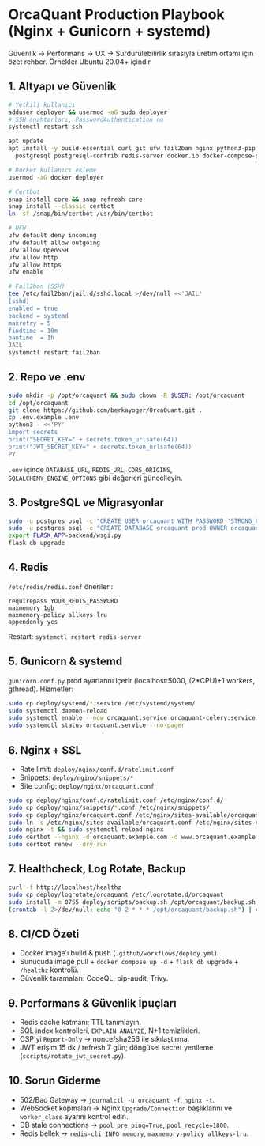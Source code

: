 # OrcaQuant Production Playbook (Nginx + Gunicorn + systemd)

Güvenlik → Performans → UX → Sürdürülebilirlik sırasıyla üretim ortamı için özet rehber. Örnekler Ubuntu 20.04+ içindir.

## 1. Altyapı ve Güvenlik
```bash
# Yetkili kullanıcı
adduser deployer && usermod -aG sudo deployer
# SSH anahtarları, PasswordAuthentication no
systemctl restart ssh

apt update
apt install -y build-essential curl git ufw fail2ban nginx python3-pip python3-venv \
  postgresql postgresql-contrib redis-server docker.io docker-compose-plugin

# Docker kullanıcı ekleme
usermod -aG docker deployer

# Certbot
snap install core && snap refresh core
snap install --classic certbot
ln -sf /snap/bin/certbot /usr/bin/certbot

# UFW
ufw default deny incoming
ufw default allow outgoing
ufw allow OpenSSH
ufw allow http
ufw allow https
ufw enable

# Fail2ban (SSH)
tee /etc/fail2ban/jail.d/sshd.local >/dev/null <<'JAIL'
[sshd]
enabled = true
backend = systemd
maxretry = 5
findtime = 10m
bantime  = 1h
JAIL
systemctl restart fail2ban
```

## 2. Repo ve .env
```bash
sudo mkdir -p /opt/orcaquant && sudo chown -R $USER: /opt/orcaquant
cd /opt/orcaquant
git clone https://github.com/berkayoger/OrcaQuant.git .
cp .env.example .env
python3 - <<'PY'
import secrets
print("SECRET_KEY=" + secrets.token_urlsafe(64))
print("JWT_SECRET_KEY=" + secrets.token_urlsafe(64))
PY
```
`.env` içinde `DATABASE_URL`, `REDIS_URL`, `CORS_ORIGINS`, `SQLALCHEMY_ENGINE_OPTIONS` gibi değerleri güncelleyin.

## 3. PostgreSQL ve Migrasyonlar
```bash
sudo -u postgres psql -c "CREATE USER orcaquant WITH PASSWORD 'STRONG_PASS';"
sudo -u postgres psql -c "CREATE DATABASE orcaquant_prod OWNER orcaquant;"
export FLASK_APP=backend/wsgi.py
flask db upgrade
```

## 4. Redis
`/etc/redis/redis.conf` önerileri:
```
requirepass YOUR_REDIS_PASSWORD
maxmemory 1gb
maxmemory-policy allkeys-lru
appendonly yes
```
Restart: `systemctl restart redis-server`

## 5. Gunicorn & systemd
`gunicorn.conf.py` prod ayarlarını içerir (localhost:5000, (2*CPU)+1 workers, gthread). Hizmetler:
```bash
sudo cp deploy/systemd/*.service /etc/systemd/system/
sudo systemctl daemon-reload
sudo systemctl enable --now orcaquant.service orcaquant-celery.service orcaquant-beat.service
sudo systemctl status orcaquant.service --no-pager
```

## 6. Nginx + SSL
- Rate limit: `deploy/nginx/conf.d/ratelimit.conf`
- Snippets: `deploy/nginx/snippets/*`
- Site config: `deploy/nginx/orcaquant.conf`
```bash
sudo cp deploy/nginx/conf.d/ratelimit.conf /etc/nginx/conf.d/
sudo cp deploy/nginx/snippets/*.conf /etc/nginx/snippets/
sudo cp deploy/nginx/orcaquant.conf /etc/nginx/sites-available/orcaquant.conf
sudo ln -s /etc/nginx/sites-available/orcaquant.conf /etc/nginx/sites-enabled/
sudo nginx -t && sudo systemctl reload nginx
sudo certbot --nginx -d orcaquant.example.com -d www.orcaquant.example.com
sudo certbot renew --dry-run
```

## 7. Healthcheck, Log Rotate, Backup
```bash
curl -f http://localhost/healthz
sudo cp deploy/logrotate/orcaquant /etc/logrotate.d/orcaquant
sudo install -m 0755 deploy/scripts/backup.sh /opt/orcaquant/backup.sh
(crontab -l 2>/dev/null; echo "0 2 * * * /opt/orcaquant/backup.sh") | crontab -
```

## 8. CI/CD Özeti
- Docker image'ı build & push (`.github/workflows/deploy.yml`).
- Sunucuda image pull + `docker compose up -d` + `flask db upgrade` + `/healthz` kontrolü.
- Güvenlik taramaları: CodeQL, pip-audit, Trivy.

## 9. Performans & Güvenlik İpuçları
- Redis cache katmanı; TTL tanımlayın.
- SQL index kontrolleri, `EXPLAIN ANALYZE`, N+1 temizlikleri.
- CSP'yi `Report-Only` → nonce/sha256 ile sıkılaştırma.
- JWT erişim 15 dk / refresh 7 gün; döngüsel secret yenileme (`scripts/rotate_jwt_secret.py`).

## 10. Sorun Giderme
- 502/Bad Gateway → `journalctl -u orcaquant -f`, `nginx -t`.
- WebSocket kopmaları → Nginx `Upgrade/Connection` başlıklarını ve `worker_class` ayarını kontrol edin.
- DB stale connections → `pool_pre_ping=True`, `pool_recycle=1800`.
- Redis bellek → `redis-cli INFO memory`, `maxmemory-policy allkeys-lru`.

